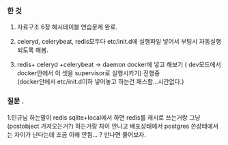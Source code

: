 ### 한 것  


1.  자료구조 6장 해시테이블 연습문제 완료.  


2. celeryd, celerybeat, redis모두다 etc/init.d에 실행파일 넣어서 부팅시 자동실행 되도록 해봄.   


3. redis+ celeryd +celerybeat -> daemon docker에 넣고 해보기 (  dev모드에서 docker안에서  이 셋을 supervisor로 실행시키기) 진행중   
(docker안에서 etc/init.d이하 넣어놓고 하는건 패스함...시간없다.)  




### 질문 .  

1.민규님 하는말이 redis sqlite+local에서 하면 redis를 캐시로 쓰는거랑 그냥 (postobject 가져오는거?) 하는거랑 차이 안나고 배포상태에서 postgres 쓴상태에서는 차이가 난다는데 조금 이해 안됨... ? 만나면 물어보자. 
